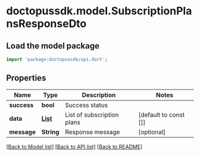 # doctopussdk.model.SubscriptionPlansResponseDto

## Load the model package
```dart
import 'package:doctopussdk/api.dart';
```

## Properties
Name | Type | Description | Notes
------------ | ------------- | ------------- | -------------
**success** | **bool** | Success status | 
**data** | [**List<SubscriptionPlanDto>**](SubscriptionPlanDto.md) | List of subscription plans | [default to const []]
**message** | **String** | Response message | [optional] 

[[Back to Model list]](../README.md#documentation-for-models) [[Back to API list]](../README.md#documentation-for-api-endpoints) [[Back to README]](../README.md)



